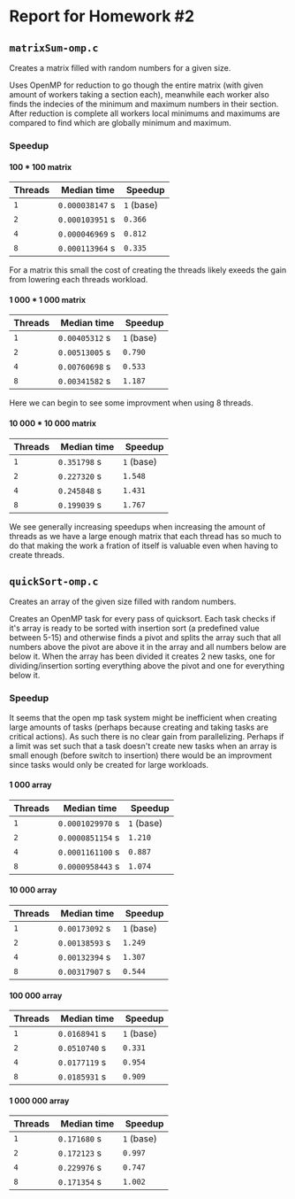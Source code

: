 # Report for Homework #2

## `matrixSum-omp.c`

Creates a matrix filled with random numbers for a given size.

Uses OpenMP for reduction to go though the entire matrix (with given amount of workers taking a section each), meanwhile each worker also finds the indecies of the minimum and maximum numbers in their section. After reduction is complete all workers local minimums and maximums are compared to find which are globally minimum and maximum.

### Speedup

#### 100 \* 100 matrix

| Threads |  Median time    |  Speedup   |
| ------- | --------------- | ---------- |
| `1`     | `0.000038147` s | `1` (base) |
| `2`     | `0.000103951` s | `0.366`    |
| `4`     | `0.000046969` s | `0.812`    |
| `8`     | `0.000113964` s | `0.335`    |

For a matrix this small the cost of creating the threads likely exeeds the gain from lowering each threads workload.

#### 1 000 \* 1 000 matrix

| Threads |  Median time   |  Speedup   |
| ------- | -------------- | ---------- |
| `1`     | `0.00405312` s | `1` (base) |
| `2`     | `0.00513005` s | `0.790`    |
| `4`     | `0.00760698` s | `0.533`    |
| `8`     | `0.00341582` s | `1.187`    |

Here we can begin to see some improvment when using 8 threads.

#### 10 000 \* 10 000 matrix

| Threads |  Median time |  Speedup   |
| ------- | ------------ | ---------- |
| `1`     | `0.351798` s | `1` (base) |
| `2`     | `0.227320` s | `1.548`    |
| `4`     | `0.245848` s | `1.431`    |
| `8`     | `0.199039` s | `1.767`    |

We see generally increasing speedups when increasing the amount of threads as we have a large enough matrix that each thread has so much to do that making the work a fration of itself is valuable even when having to create threads.

## `quickSort-omp.c`

Creates an array of the given size filled with random numbers.

Creates an OpenMP task for every pass of quicksort. Each task checks if it's array is ready to be sorted with insertion sort (a predefined value between 5-15) and otherwise finds a pivot and splits the array such that all numbers above the pivot are above it in the array and all numbers below are below it. When the array has been divided it creates 2 new tasks, one for dividing/insertion sorting everything above the pivot and one for everything below it.

### Speedup

It seems that the open mp task system might be inefficient when creating large amounts of tasks (perhaps because creating and taking tasks are critical actions). As such there is no clear gain from parallelizing. Perhaps if a limit was set such that a task doesn't create new tasks when an array is small enough (before switch to insertion) there would be an improvment since tasks would only be created for large workloads.

#### 1 000 array

| Threads |  Median time     |  Speedup   |
| ------- | ---------------- | ---------- |
| `1`     | `0.0001029970` s | `1` (base) |
| `2`     | `0.0000851154` s | `1.210`    |
| `4`     | `0.0001161100` s | `0.887`    |
| `8`     | `0.0000958443` s | `1.074`    |

#### 10 000 array

| Threads |  Median time   |  Speedup   |
| ------- | -------------- | ---------- |
| `1`     | `0.00173092` s | `1` (base) |
| `2`     | `0.00138593` s | `1.249`    |
| `4`     | `0.00132394` s | `1.307`    |
| `8`     | `0.00317907` s | `0.544`    |

#### 100 000 array

| Threads |  Median time  |  Speedup   |
| ------- | ------------- | ---------- |
| `1`     | `0.0168941` s | `1` (base) |
| `2`     | `0.0510740` s | `0.331`    |
| `4`     | `0.0177119` s | `0.954`    |
| `8`     | `0.0185931` s | `0.909`    |

#### 1 000 000 array

| Threads |  Median time |  Speedup   |
| ------- | ------------ | ---------- |
| `1`     | `0.171680` s | `1` (base) |
| `2`     | `0.172123` s | `0.997`    |
| `4`     | `0.229976` s | `0.747`    |
| `8`     | `0.171354` s | `1.002`    |
